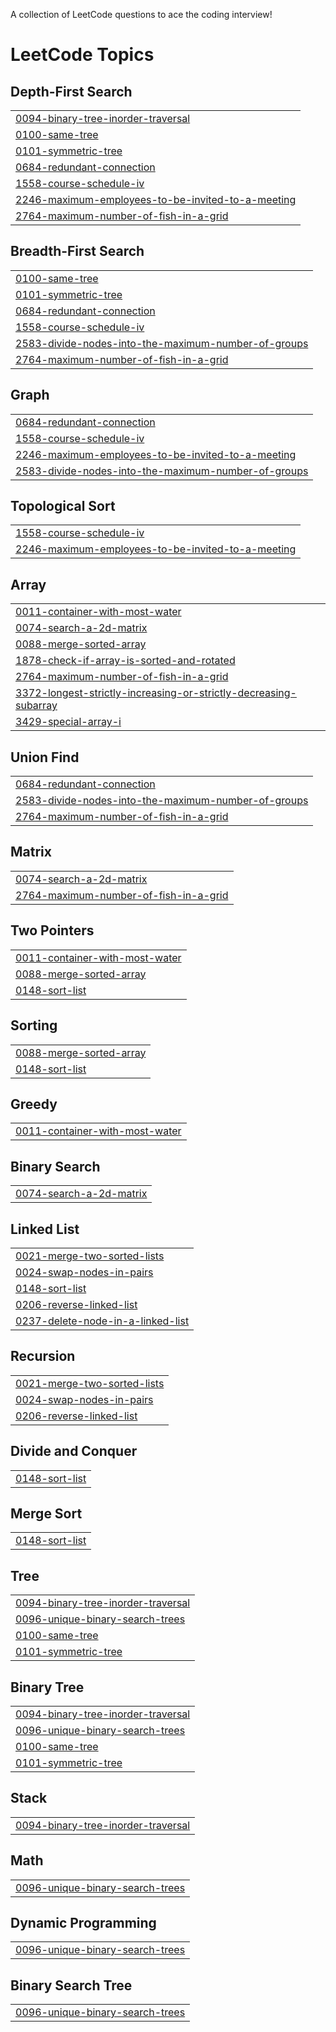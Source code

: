 A collection of LeetCode questions to ace the coding interview! 
<!---LeetCode Topics Start-->
# LeetCode Topics
## Depth-First Search
|  |
| ------- |
| [0094-binary-tree-inorder-traversal](https://github.com/abhay707/Coding-Practice/tree/master/0094-binary-tree-inorder-traversal) |
| [0100-same-tree](https://github.com/abhay707/Coding-Practice/tree/master/0100-same-tree) |
| [0101-symmetric-tree](https://github.com/abhay707/Coding-Practice/tree/master/0101-symmetric-tree) |
| [0684-redundant-connection](https://github.com/abhay707/Coding-Practice/tree/master/0684-redundant-connection) |
| [1558-course-schedule-iv](https://github.com/abhay707/Coding-Practice/tree/master/1558-course-schedule-iv) |
| [2246-maximum-employees-to-be-invited-to-a-meeting](https://github.com/abhay707/Coding-Practice/tree/master/2246-maximum-employees-to-be-invited-to-a-meeting) |
| [2764-maximum-number-of-fish-in-a-grid](https://github.com/abhay707/Coding-Practice/tree/master/2764-maximum-number-of-fish-in-a-grid) |
## Breadth-First Search
|  |
| ------- |
| [0100-same-tree](https://github.com/abhay707/Coding-Practice/tree/master/0100-same-tree) |
| [0101-symmetric-tree](https://github.com/abhay707/Coding-Practice/tree/master/0101-symmetric-tree) |
| [0684-redundant-connection](https://github.com/abhay707/Coding-Practice/tree/master/0684-redundant-connection) |
| [1558-course-schedule-iv](https://github.com/abhay707/Coding-Practice/tree/master/1558-course-schedule-iv) |
| [2583-divide-nodes-into-the-maximum-number-of-groups](https://github.com/abhay707/Coding-Practice/tree/master/2583-divide-nodes-into-the-maximum-number-of-groups) |
| [2764-maximum-number-of-fish-in-a-grid](https://github.com/abhay707/Coding-Practice/tree/master/2764-maximum-number-of-fish-in-a-grid) |
## Graph
|  |
| ------- |
| [0684-redundant-connection](https://github.com/abhay707/Coding-Practice/tree/master/0684-redundant-connection) |
| [1558-course-schedule-iv](https://github.com/abhay707/Coding-Practice/tree/master/1558-course-schedule-iv) |
| [2246-maximum-employees-to-be-invited-to-a-meeting](https://github.com/abhay707/Coding-Practice/tree/master/2246-maximum-employees-to-be-invited-to-a-meeting) |
| [2583-divide-nodes-into-the-maximum-number-of-groups](https://github.com/abhay707/Coding-Practice/tree/master/2583-divide-nodes-into-the-maximum-number-of-groups) |
## Topological Sort
|  |
| ------- |
| [1558-course-schedule-iv](https://github.com/abhay707/Coding-Practice/tree/master/1558-course-schedule-iv) |
| [2246-maximum-employees-to-be-invited-to-a-meeting](https://github.com/abhay707/Coding-Practice/tree/master/2246-maximum-employees-to-be-invited-to-a-meeting) |
## Array
|  |
| ------- |
| [0011-container-with-most-water](https://github.com/abhay707/Coding-Practice/tree/master/0011-container-with-most-water) |
| [0074-search-a-2d-matrix](https://github.com/abhay707/Coding-Practice/tree/master/0074-search-a-2d-matrix) |
| [0088-merge-sorted-array](https://github.com/abhay707/Coding-Practice/tree/master/0088-merge-sorted-array) |
| [1878-check-if-array-is-sorted-and-rotated](https://github.com/abhay707/Coding-Practice/tree/master/1878-check-if-array-is-sorted-and-rotated) |
| [2764-maximum-number-of-fish-in-a-grid](https://github.com/abhay707/Coding-Practice/tree/master/2764-maximum-number-of-fish-in-a-grid) |
| [3372-longest-strictly-increasing-or-strictly-decreasing-subarray](https://github.com/abhay707/Coding-Practice/tree/master/3372-longest-strictly-increasing-or-strictly-decreasing-subarray) |
| [3429-special-array-i](https://github.com/abhay707/Coding-Practice/tree/master/3429-special-array-i) |
## Union Find
|  |
| ------- |
| [0684-redundant-connection](https://github.com/abhay707/Coding-Practice/tree/master/0684-redundant-connection) |
| [2583-divide-nodes-into-the-maximum-number-of-groups](https://github.com/abhay707/Coding-Practice/tree/master/2583-divide-nodes-into-the-maximum-number-of-groups) |
| [2764-maximum-number-of-fish-in-a-grid](https://github.com/abhay707/Coding-Practice/tree/master/2764-maximum-number-of-fish-in-a-grid) |
## Matrix
|  |
| ------- |
| [0074-search-a-2d-matrix](https://github.com/abhay707/Coding-Practice/tree/master/0074-search-a-2d-matrix) |
| [2764-maximum-number-of-fish-in-a-grid](https://github.com/abhay707/Coding-Practice/tree/master/2764-maximum-number-of-fish-in-a-grid) |
## Two Pointers
|  |
| ------- |
| [0011-container-with-most-water](https://github.com/abhay707/Coding-Practice/tree/master/0011-container-with-most-water) |
| [0088-merge-sorted-array](https://github.com/abhay707/Coding-Practice/tree/master/0088-merge-sorted-array) |
| [0148-sort-list](https://github.com/abhay707/Coding-Practice/tree/master/0148-sort-list) |
## Sorting
|  |
| ------- |
| [0088-merge-sorted-array](https://github.com/abhay707/Coding-Practice/tree/master/0088-merge-sorted-array) |
| [0148-sort-list](https://github.com/abhay707/Coding-Practice/tree/master/0148-sort-list) |
## Greedy
|  |
| ------- |
| [0011-container-with-most-water](https://github.com/abhay707/Coding-Practice/tree/master/0011-container-with-most-water) |
## Binary Search
|  |
| ------- |
| [0074-search-a-2d-matrix](https://github.com/abhay707/Coding-Practice/tree/master/0074-search-a-2d-matrix) |
## Linked List
|  |
| ------- |
| [0021-merge-two-sorted-lists](https://github.com/abhay707/Coding-Practice/tree/master/0021-merge-two-sorted-lists) |
| [0024-swap-nodes-in-pairs](https://github.com/abhay707/Coding-Practice/tree/master/0024-swap-nodes-in-pairs) |
| [0148-sort-list](https://github.com/abhay707/Coding-Practice/tree/master/0148-sort-list) |
| [0206-reverse-linked-list](https://github.com/abhay707/Coding-Practice/tree/master/0206-reverse-linked-list) |
| [0237-delete-node-in-a-linked-list](https://github.com/abhay707/Coding-Practice/tree/master/0237-delete-node-in-a-linked-list) |
## Recursion
|  |
| ------- |
| [0021-merge-two-sorted-lists](https://github.com/abhay707/Coding-Practice/tree/master/0021-merge-two-sorted-lists) |
| [0024-swap-nodes-in-pairs](https://github.com/abhay707/Coding-Practice/tree/master/0024-swap-nodes-in-pairs) |
| [0206-reverse-linked-list](https://github.com/abhay707/Coding-Practice/tree/master/0206-reverse-linked-list) |
## Divide and Conquer
|  |
| ------- |
| [0148-sort-list](https://github.com/abhay707/Coding-Practice/tree/master/0148-sort-list) |
## Merge Sort
|  |
| ------- |
| [0148-sort-list](https://github.com/abhay707/Coding-Practice/tree/master/0148-sort-list) |
## Tree
|  |
| ------- |
| [0094-binary-tree-inorder-traversal](https://github.com/abhay707/Coding-Practice/tree/master/0094-binary-tree-inorder-traversal) |
| [0096-unique-binary-search-trees](https://github.com/abhay707/Coding-Practice/tree/master/0096-unique-binary-search-trees) |
| [0100-same-tree](https://github.com/abhay707/Coding-Practice/tree/master/0100-same-tree) |
| [0101-symmetric-tree](https://github.com/abhay707/Coding-Practice/tree/master/0101-symmetric-tree) |
## Binary Tree
|  |
| ------- |
| [0094-binary-tree-inorder-traversal](https://github.com/abhay707/Coding-Practice/tree/master/0094-binary-tree-inorder-traversal) |
| [0096-unique-binary-search-trees](https://github.com/abhay707/Coding-Practice/tree/master/0096-unique-binary-search-trees) |
| [0100-same-tree](https://github.com/abhay707/Coding-Practice/tree/master/0100-same-tree) |
| [0101-symmetric-tree](https://github.com/abhay707/Coding-Practice/tree/master/0101-symmetric-tree) |
## Stack
|  |
| ------- |
| [0094-binary-tree-inorder-traversal](https://github.com/abhay707/Coding-Practice/tree/master/0094-binary-tree-inorder-traversal) |
## Math
|  |
| ------- |
| [0096-unique-binary-search-trees](https://github.com/abhay707/Coding-Practice/tree/master/0096-unique-binary-search-trees) |
## Dynamic Programming
|  |
| ------- |
| [0096-unique-binary-search-trees](https://github.com/abhay707/Coding-Practice/tree/master/0096-unique-binary-search-trees) |
## Binary Search Tree
|  |
| ------- |
| [0096-unique-binary-search-trees](https://github.com/abhay707/Coding-Practice/tree/master/0096-unique-binary-search-trees) |
<!---LeetCode Topics End-->
